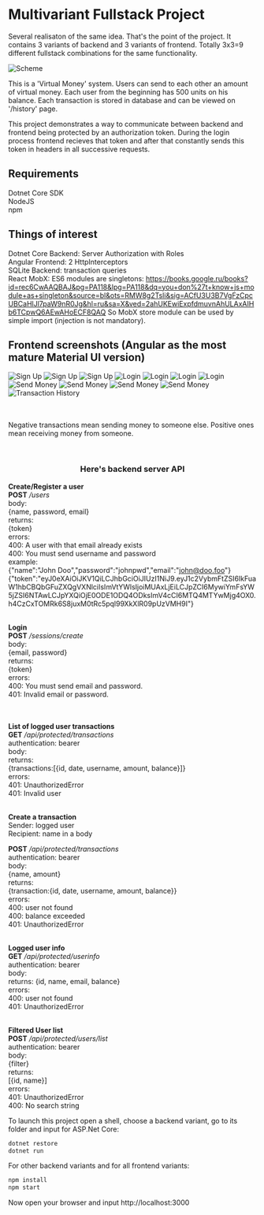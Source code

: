 # Multivariant Fullstack Project


Several realisaton of the same idea. That's the point of the project. It contains 3 variants of backend and 3 variants of frontend. Totally 3x3=9 different fullstack combinations for the same functionality.

![Scheme](scheme.jpg)

This is a 'Virtual Money' system. Users can send to each other an amount of virtual money. Each user from the beginning has 500 units on his balance. Each transaction is stored in database and can be viewed on '/history' page.

This project demonstrates a way to communicate between backend and frontend being protected by an authorization token. During the login process frontend recieves that token and after that constantly sends this token in headers in all successive requests.

## Requirements

Dotnet Core SDK<br/>
NodeJS<br/>
npm<br/>


## Things of interest

Dotnet Core Backend: Server Authorization with Roles
<br/>
Angular Frontend: 2 HttpInterceptors</br>
SQLite Backend: transaction queries
</br>
React MobX:
ES6 modules are singletons:
 https://books.google.ru/books?id=rec6CwAAQBAJ&pg=PA118&lpg=PA118&dq=you+don%27t+know+js+module+as+singleton&source=bl&ots=RMW8g2Tsli&sig=ACfU3U3B7VgFzCpcUBCaHlJl7paW9nR0Jg&hl=ru&sa=X&ved=2ahUKEwiExpfdmuvnAhULAxAIHb6TCpwQ6AEwAHoECF8QAQ
So MobX store module can be used by simple import (injection is not mandatory).

## Frontend screenshots (Angular as the most mature Material UI version)</br>

![Sign Up](signup1.png)
![Sign Up](signup2.png)
![Sign Up](signup3.png)
![Login](login1.png)
![Login](login2.png)
![Login](login3.png) 
![Login](login4.png)
![Send Money](sendMoney1.png)
![Send Money](sendMoney2.png)
![Send Money](sendMoney3.png)
![Send Money](sendMoney4.png)
![Transaction History](history.png)


<br/><br/>Negative transactions mean sending money to someone else. Positive ones mean receiving money from someone.
      
<br/> <div style="text-align: center;"><h3>Here's backend server API</h3></div>

**Create/Register a user**<br/>
**POST** */users*<br/>
body:<br/>
{name, password, email}<br/>
returns:<br/>
{token}<br/>
errors:<br/>
400: A user with that email already exists<br/>
400: You must send username and password<br/>
example:<br/>
{"name":"John Doo","password":"johnpwd","email":"john@doo.foo"}<br/>
{"token":"eyJ0eXAiOiJKV1QiLCJhbGciOiJIUzI1NiJ9.eyJ1c2VybmFtZSI6IkFuaW1hbCBQbGFuZXQgVXNlciIsImVtYWlsIjoiMUAxLjEiLCJpZCI6MywiYmFsYW5jZSI6NTAwLCJpYXQiOjE0ODE1ODQ4ODksImV4cCI6MTQ4MTYwMjg4OX0.h4CzCxTOMRk6S8juxM0tRc5pql99XkXlR09pUzVMH9I"}<br/><br/> 

**Login**<br/>
**POST** */sessions/create*<br/>
body:<br/>
{email, password}<br/>
returns:<br/>
{token}<br/>
errors:<br/>
400: You must send email and password.<br/>
401: Invalid email or password.<br/><br/><br/>

**List of logged user transactions**<br/>
**GET** */api/protected/transactions*<br/>
authentication: bearer<br/>
body:<br/>
returns:<br/>
{transactions:[{id, date, username, amount, balance}]}<br/>
errors:<br/>
401: UnauthorizedError<br/>
401: Invalid user<br/><br/>

**Create a transaction**<br/>
Sender: logged user<br/>
Recipient: name in a body<br/>

**POST** */api/protected/transactions*<br/>
authentication: bearer<br/>
body:<br/>
{name, amount}<br/>
returns:<br/>
{transaction:{id, date, username, amount, balance}}<br/>
errors:<br/>
400: user not found<br/>
400: balance exceeded<br/>
401: UnauthorizedError<br/><br/>

**Logged user info**<br/>
**GET** */api/protected/userinfo*<br/>
authentication: bearer<br/>
body:<br/>
returns: {id, name, email, balance}<br/>
errors:<br/>
400: user not found<br/>
401: UnauthorizedError<br/><br/> 

**Filtered User list**<br/>
**POST** */api/protected/users/list* <br/>
authentication: bearer<br/>
body:<br/>
{filter}<br/>
returns:<br/>
[{id, name}]<br/>
errors:<br/>
401: UnauthorizedError<br/>
400: No search string<br/>



To launch this project open a shell, choose a backend variant, go to its folder and input for ASP.Net Core:

```csharp
dotnet restore
dotnet run
```
     

For other backend variants and for all frontend variants:

```csharp
npm install
npm start 
``` 

Now open your browser and input http://localhost:3000
